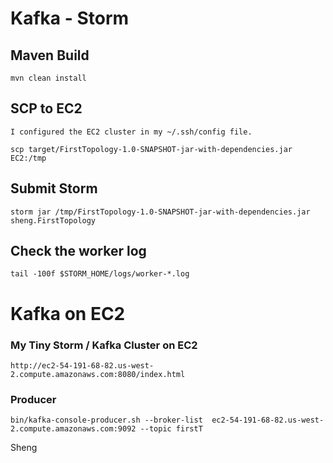 # Kafka - Storm


## Maven Build
`mvn clean install`

## SCP to EC2
	I configured the EC2 cluster in my ~/.ssh/config file.
	
`scp target/FirstTopology-1.0-SNAPSHOT-jar-with-dependencies.jar EC2:/tmp`

## Submit Storm

`storm jar /tmp/FirstTopology-1.0-SNAPSHOT-jar-with-dependencies.jar sheng.FirstTopology`

## Check the worker log
`tail -100f $STORM_HOME/logs/worker-*.log`


# Kafka on EC2

### My Tiny Storm / Kafka Cluster on EC2
	http://ec2-54-191-68-82.us-west-2.compute.amazonaws.com:8080/index.html
	
### Producer
`bin/kafka-console-producer.sh --broker-list  ec2-54-191-68-82.us-west-2.compute.amazonaws.com:9092 --topic firstT`

Sheng
 
